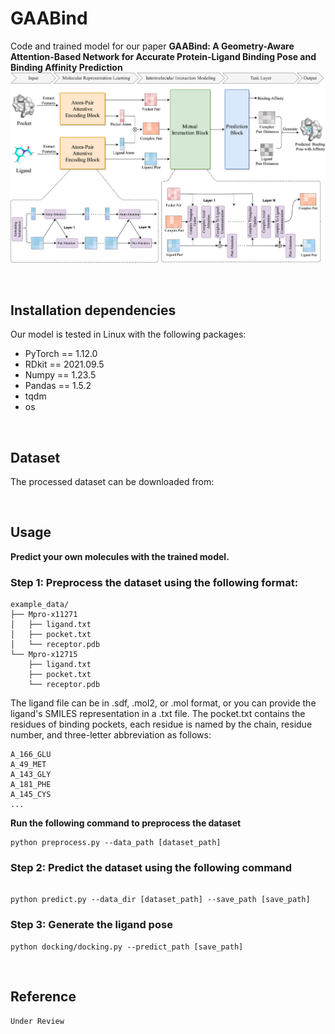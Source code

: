 # GAABind
Code and trained model for our paper **GAABind: A Geometry-Aware Attention-Based
Network for Accurate Protein-Ligand Binding Pose
and Binding Affinity Prediction**
![Overall FrameWork](Figure1_overall.png)

<br>

## Installation dependencies
Our model is tested in Linux with the following packages:
- PyTorch == 1.12.0
- RDkit == 2021.09.5
- Numpy == 1.23.5
- Pandas == 1.5.2
- tqdm
- os

<br>

## Dataset
The processed dataset can be downloaded from: 

<br>

## Usage
**Predict your own molecules with the trained model.**
### Step 1: Preprocess the dataset using the following format:
```shell
example_data/
├── Mpro-x11271
│   ├── ligand.txt
│   ├── pocket.txt
│   └── receptor.pdb
└── Mpro-x12715
    ├── ligand.txt
    ├── pocket.txt
    └── receptor.pdb
```
The ligand file can be in .sdf, .mol2, or .mol format, or you can provide the ligand's SMILES representation in a .txt file. The pocket.txt contains the residues of binding pockets, each residue is named by the chain, residue number, and three-letter abbreviation as follows:
```
A_166_GLU
A_49_MET
A_143_GLY
A_181_PHE
A_145_CYS
...
```
**Run the following command to preprocess the dataset**
```shell
python preprocess.py --data_path [dataset_path]
```


### Step 2: Predict the dataset using the following command
```shell

python predict.py --data_dir [dataset_path] --save_path [save_path] 
```
### Step 3: Generate the ligand pose 
```shell
python docking/docking.py --predict_path [save_path]
```
<br>

## Reference
```
Under Review
```